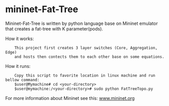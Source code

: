 # mininet-Fat-Tree

Mininet-Fat-Tree is written by python language base on Mininet emulator that creates a fat-tree with K parameter(pods).
    
How it works:

        This project first creates 3 layer switches (Core, Aggregation, Edge)
        and hosts then contects them to each other base on some equations. 
    
How it runs:

        Copy this script to favorite location in linux machine and run bellow command:
        $user@Mymachine# cd <your-directory>
        $user@mymachine:/<your-directory># sudo python FatTreeTopo.py

For more information about Mininet see this: www.mininet.org
